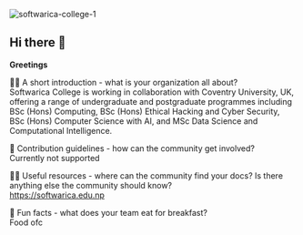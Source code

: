 ![softwarica-college-1](https://github.com/user-attachments/assets/d90fe6cb-dd2b-4ecb-a065-b36cbb063a36)

## Hi there 👋

**Greetings**

🙋‍♀️ A short introduction - what is your organization all about?\
Softwarica College is working in collaboration with Coventry University, UK, offering a range of undergraduate and postgraduate programmes including BSc (Hons) Computing, BSc (Hons) Ethical Hacking and Cyber Security, BSc (Hons) Computer Science with AI, and MSc Data Science and Computational Intelligence.

🌈 Contribution guidelines - how can the community get involved?\
Currently not supported

👩‍💻 Useful resources - where can the community find your docs? Is there anything else the community should know?\
https://softwarica.edu.np

🍿 Fun facts - what does your team eat for breakfast?\
Food ofc
